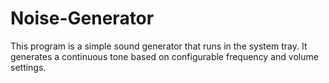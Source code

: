 # Noise-Generator
This program is a simple sound generator that runs in the system tray. It generates a continuous tone based on configurable frequency and volume settings.
